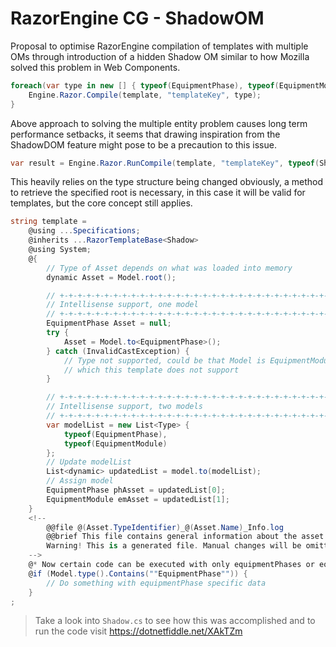 # RazorEngine CG - ShadowOM
Proposal to optimise RazorEngine compilation of templates with multiple OMs
through introduction of a hidden Shadow OM similar to how Mozilla solved this problem in Web Components.
```csharp
foreach(var type in new [] { typeof(EquipmentPhase), typeof(EquipmentModule) }) {
    Engine.Razor.Compile(template, "templateKey", type);
}
```
Above approach to solving the multiple entity problem causes long term performance setbacks,
it seems that drawing inspiration from the ShadowDOM feature might pose to be a precaution to this issue.
```csharp
var result = Engine.Razor.RunCompile(template, "templateKey", typeof(Shadow), equipmentPhaseOM);
```
This heavily relies on the type structure being changed obviously, a method to retrieve the specified root is necessary,
in this case it will be valid for templates, but the core concept still applies.
```csharp
string template = 
    @using ...Specifications;
    @inherits ...RazorTemplateBase<Shadow>
    @using System;
    @{
        // Type of Asset depends on what was loaded into memory
        dynamic Asset = Model.root();

        // +-+-+-+-+-+-+-+-+-+-+-+-+-+-+-+-+-+-+-+-+-+-+-+-+-+-+-+-+-+-+-+-+-+-+-+-+-+-+-+-+-+-+-+-+-+-+-+-+-+
        // Intellisense support, one model
        // +-+-+-+-+-+-+-+-+-+-+-+-+-+-+-+-+-+-+-+-+-+-+-+-+-+-+-+-+-+-+-+-+-+-+-+-+-+-+-+-+-+-+-+-+-+-+-+-+-+
        EquipmentPhase Asset = null;
        try {
            Asset = Model.to<EquipmentPhase>();
        } catch (InvalidCastException) {
            // Type not supported, could be that Model is EquipmentModule
            // which this template does not support
        }

        // +-+-+-+-+-+-+-+-+-+-+-+-+-+-+-+-+-+-+-+-+-+-+-+-+-+-+-+-+-+-+-+-+-+-+-+-+-+-+-+-+-+-+-+-+-+-+-+-+-+
        // Intellisense support, two models
        // +-+-+-+-+-+-+-+-+-+-+-+-+-+-+-+-+-+-+-+-+-+-+-+-+-+-+-+-+-+-+-+-+-+-+-+-+-+-+-+-+-+-+-+-+-+-+-+-+-+
        var modelList = new List<Type> { 
            typeof(EquipmentPhase), 
            typeof(EquipmentModule)
        };
        // Update modelList
        List<dynamic> updatedList = model.to(modelList);
        // Assign model
        EquipmentPhase phAsset = updatedList[0];
        EquipmentModule emAsset = updatedList[1];
    }
    <!--
        @@file @(Asset.TypeIdentifier)_@(Asset.Name)_Info.log
        @@brief This file contains general information about the asset.
        Warning! This is a generated file. Manual changes will be omitted.
    -->
    @* Now certain code can be executed with only equipmentPhases or equipmentModules *@
    @if (Model.type().Contains(""EquipmentPhase"")) {
        // Do something with equipmentPhase specific data
    }
;
```
>Take a look into <code>Shadow.cs</code> to see how this was accomplished and to run the code visit https://dotnetfiddle.net/XAkTZm
